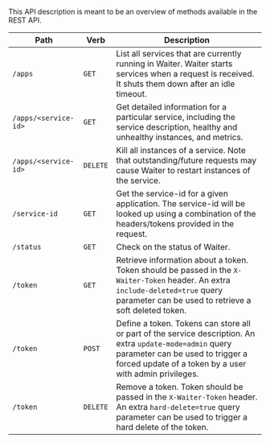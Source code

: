 This API description is meant to be an overview of methods available in the REST API.

|Path                |Verb    |Description|
|--------------------|--------|-----------|
|`/apps`             |`GET`   |List all services that are currently running in Waiter. Waiter starts services when a request is received. It shuts them down after an idle timeout.|
|`/apps/<service-id>`|`GET`   |Get detailed information for a particular service, including the service description, healthy and unhealthy instances, and metrics.|
|`/apps/<service-id>`|`DELETE`|Kill all instances of a service. Note that outstanding/future requests may cause Waiter to restart instances of the service.|
|`/service-id`       |`GET`   |Get the service-id for a given application. The service-id will be looked up using a combination of the headers/tokens provided in the request.|
|`/status`           |`GET`   |Check on the status of Waiter.|
|`/token`            |`GET`   |Retrieve information about a token. Token should be passed in the `X-Waiter-Token` header. An extra `include-deleted=true` query parameter can be used to retrieve a soft deleted token.|
|`/token`            |`POST`  |Define a token. Tokens can store all or part of the service description. An extra `update-mode=admin` query parameter can be used to trigger a forced update of a token by a user with admin privileges.|
|`/token`            |`DELETE`|Remove a token. Token should be passed in the `X-Waiter-Token` header. An extra `hard-delete=true` query parameter can be used to trigger a hard delete of the token.|
